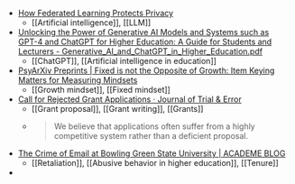 - [How Federated Learning Protects Privacy](https://pair.withgoogle.com/explorables/federated-learning/)
	- [[Artificial intelligence]], [[LLM]]
- [Unlocking the Power of Generative AI Models and Systems such as GPT-4 and ChatGPT for Higher Education: A Guide for Students and Lecturers - Generative_AI_and_ChatGPT_in_Higher_Education.pdf](https://digital.uni-hohenheim.de/fileadmin/einrichtungen/digital/Generative_AI_and_ChatGPT_in_Higher_Education.pdf)
	- [[ChatGPT]], [[Artificial intelligence in education]]
- [PsyArXiv Preprints | Fixed is not the Opposite of Growth: Item Keying Matters for Measuring Mindsets](https://psyarxiv.com/ye8zp/)
	- [[Growth mindset]], [[Fixed mindset]]
- [Call for Rejected Grant Applications · Journal of Trial & Error](https://journal.trialanderror.org/pub/callrga/release/1)
	- [[Grant proposal]], [[Grant writing]], [[Grants]]
	- >We believe that applications often suffer from a highly competitive system rather than a deficient proposal.
- [The Crime of Email at Bowling Green State University | ACADEME BLOG](https://academeblog.org/2023/03/20/the-crime-of-email-at-bowling-green-state-university/)
	- [[Retaliation]], [[Abusive behavior in higher education]], [[Tenure]]
-